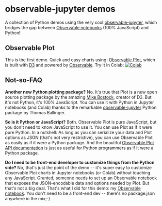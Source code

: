 
# observable-jupyter demos

A collection of Python demos using the very cool 
[observable-jupyter](https://github.com/thomasballinger/observable-jupyter),
which bridges the gap between [Observable notebooks](http://observablehq.com) (100% JavaScript) and Python!

## Observable Plot

This is the first demo.  Quick and easy charts using: [Observable Plot](https://observablehq.com/@observablehq/plot), 
which is built with [D3](https://github.com/d3/d3#d3-data-driven-documents) and powered by 
[Observable](http://observablehq.com).
Try it in Colab: [![Colab](https://colab.research.google.com/assets/colab-badge.svg)](https://colab.research.google.com/github/pbogden/observable-jupyter-demos/blob/master/notebooks/observable_plot.ipynb)

## Not-so-FAQ

**Another new Python plotting package?** No. It's true that Plot is a new open source 
plotting package by the amazing [Mike Bostock](https://observablehq.com/@mbostock),
creator of D3.
But it's not Python, it's 100% JavaScript.
You can use it with Python in Jupyter notebooks (and Colab) thanks to the remarkable 
[observable-jupyter](https://github.com/thomasballinger/observable-jupyter) Python package by
Thomas Ballinger.

**So is it Python or JavaScript?** Both. Observable Plot is pure JavaScript, but you don't need to know
JavaScript to use it. You can use Plot as if it were pure Python. 
In a nutshell: As long as you can serialize your data and Plot options as JSON (that's not very restrictive),
you can use Observable Plot as easily as if it were a Python package.
And the beautiful [Observable Plot API documentation](https://github.com/observablehq/plot#readme) is just 
as useful for Python programmers as if it were a Python package.

**Do I need to be front-end developer to customize things from the Python side?**
No, that's just the point of the demo -- it's super easy to customize Observable Plot charts in 
Jupyter notebooks (or Colab) without touching any JavaScript.
Granted, someone needs to set up an Observable notebook that exposes the JSON-encodable data and options 
needed by Plot. But that's not a big deal.
That's what I did for this demo: my [Observable notebook](https://observablehq.com/@pbogden/observable-plot-jupyter).
You don't need to be a front-end dev -- there's no package.json anywhere in the mix;-)
